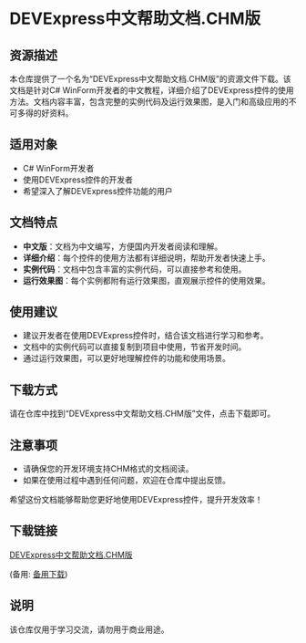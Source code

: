 # DEVExpress中文帮助文档.CHM版

## 资源描述

本仓库提供了一个名为“DEVExpress中文帮助文档.CHM版”的资源文件下载。该文档是针对C# WinForm开发者的中文教程，详细介绍了DEVExpress控件的使用方法。文档内容丰富，包含完整的实例代码及运行效果图，是入门和高级应用的不可多得的好资料。

## 适用对象

- C# WinForm开发者
- 使用DEVExpress控件的开发者
- 希望深入了解DEVExpress控件功能的用户

## 文档特点

- **中文版**：文档为中文编写，方便国内开发者阅读和理解。
- **详细介绍**：每个控件的使用方法都有详细说明，帮助开发者快速上手。
- **实例代码**：文档中包含丰富的实例代码，可以直接参考和使用。
- **运行效果图**：每个实例都附有运行效果图，直观展示控件的使用效果。

## 使用建议

- 建议开发者在使用DEVExpress控件时，结合该文档进行学习和参考。
- 文档中的实例代码可以直接复制到项目中使用，节省开发时间。
- 通过运行效果图，可以更好地理解控件的功能和使用场景。

## 下载方式

请在仓库中找到“DEVExpress中文帮助文档.CHM版”文件，点击下载即可。

## 注意事项

- 请确保您的开发环境支持CHM格式的文档阅读。
- 如果在使用过程中遇到任何问题，欢迎在仓库中提出反馈。

希望这份文档能够帮助您更好地使用DEVExpress控件，提升开发效率！

## 下载链接
[DEVExpress中文帮助文档.CHM版](https://pan.quark.cn/s/ccda74bc1672) 

(备用: [备用下载](https://pan.baidu.com/s/1qepUvbtCk-O_llKSls8tYg?pwd=1234))

## 说明

该仓库仅用于学习交流，请勿用于商业用途。
